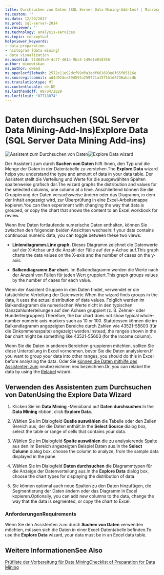 ```yaml
---
title: Durchsuchen von Daten (SQL Server Data Mining-Add-Ins) | Microsoft-Dokumentation
ms.custom: ''
ms.date: 12/29/2017
ms.prod: sql-server-2014
ms.reviewer: ''
ms.technology: analysis-services
ms.topic: conceptual
helpviewer_keywords:
- data preparation
- histogram [data mining]
- data visualization
ms.assetid: 714845a9-4c27-461a-9ba3-149e1e818386
author: minewiskan
ms.author: owend
ms.openlocfilehash: 2572c11e92dcf99dfa3adf661603e8f65f05116e
ms.sourcegitcommit: ad4d92dce894592a259721a1571b1d8736abacdb
ms.translationtype: MT
ms.contentlocale: de-DE
ms.lasthandoff: 08/04/2020
ms.locfileid: "87718874"
---
```

# <a name="explore-data-sql-server-data-mining-add-ins"></a><span data-ttu-id="94152-102">Daten durchsuchen (SQL Server Data Mining-Add-Ins)</span><span class="sxs-lookup"><span data-stu-id="94152-102">Explore Data (SQL Server Data Mining Add-ins)</span></span>
  <span data-ttu-id="94152-103">![Assistent zum Durchsuchen von Daten](media/dmc-explore.gif "Assistent zum Durchsuchen von Daten")</span><span class="sxs-lookup"><span data-stu-id="94152-103">![Explore Data wizard](media/dmc-explore.gif "Explore Data wizard")</span></span>  
  
 <span data-ttu-id="94152-104">Der Assistent zum durch **Suchen von Daten** hilft Ihnen, den Typ und die Menge der Daten in der Datentabelle zu verstehen.</span><span class="sxs-lookup"><span data-stu-id="94152-104">The **Explore Data** wizard helps you understand the type and amount of data in your data table.</span></span> <span data-ttu-id="94152-105">Der Assistent stellt die Verteilung und Werte für die ausgewählten Spalten spaltenweise grafisch dar.</span><span class="sxs-lookup"><span data-stu-id="94152-105">The wizard graphs the distribution and values for the selected columns, one column at a time.</span></span> <span data-ttu-id="94152-106">Anschließend können Sie die Gruppierung der Daten versuchsweise ändern oder das Diagramm, in dem der Inhalt angezeigt wird, zur Überprüfung in eine Excel-Arbeitsmappe kopieren.</span><span class="sxs-lookup"><span data-stu-id="94152-106">You can then experiment with changing the way that data is grouped, or copy the chart that shows the content to an Excel workbook for review.</span></span>  
  
 <span data-ttu-id="94152-107">Wenn Ihre Daten fortlaufende numerische Daten enthalten, können Sie zwischen den folgenden beiden Ansichten wechseln:</span><span class="sxs-lookup"><span data-stu-id="94152-107">If your data contains continuous numeric data, you can toggle between these two views:</span></span>  
  
-   <span data-ttu-id="94152-108">**Liniendiagramm.**</span><span class="sxs-lookup"><span data-stu-id="94152-108">**Line graph.**</span></span> <span data-ttu-id="94152-109">Dieses Diagramm zeichnet die Datenwerte auf der X-Achse und die Anzahl der Fälle auf der y-Achse auf.</span><span class="sxs-lookup"><span data-stu-id="94152-109">This graph charts the data values on the X-axis and the number of cases on the y-axis.</span></span>  
  
-   <span data-ttu-id="94152-110">**Balkendiagramm.**</span><span class="sxs-lookup"><span data-stu-id="94152-110">**Bar chart.**</span></span> <span data-ttu-id="94152-111">Im Balkendiagramm werden die Werte nach der Anzahl von Fällen für jeden Wert gruppiert.</span><span class="sxs-lookup"><span data-stu-id="94152-111">This graph groups values by the number of cases for each value.</span></span>  
  
 <span data-ttu-id="94152-112">Wenn der Assistent Gruppen in den Daten findet, verwendet er die tatsächliche Verteilung der Datenwerte.</span><span class="sxs-lookup"><span data-stu-id="94152-112">When the wizard finds groups in the data, it uses the actual distribution of data values.</span></span> <span data-ttu-id="94152-113">Folglich werden im Balkendiagramm die numerischen Werte nicht in den typischen Ganzzahlunterteilungen auf den Achsen gruppiert (z. B. Zehner- oder Hundertergruppen).</span><span class="sxs-lookup"><span data-stu-id="94152-113">Therefore, the bar chart does not show typical whole-number numeric axis markers such as 10 or 100.</span></span> <span data-ttu-id="94152-114">Stattdessen können die im Balkendiagramm angezeigten Bereiche durch Zahlen wie 43521-55603 (für die Einkommensspalte) angezeigt werden.</span><span class="sxs-lookup"><span data-stu-id="94152-114">Instead, the ranges shown in the bar chart might be something like 43521-55603 (for the Income column).</span></span>  
  
 <span data-ttu-id="94152-115">Wenn Sie die Daten in anderen Bereichen gruppieren möchten, sollten Sie diese Unterteilung in Excel vornehmen, bevor Sie die Daten analysieren.</span><span class="sxs-lookup"><span data-stu-id="94152-115">If you want to group your data into other ranges, you should do this in Excel before analyzing the data.</span></span> <span data-ttu-id="94152-116">Oder Sie [können die Daten mithilfe des Assistenten zum](relabel-sql-server-data-mining-add-ins.md) neubezeichnen neu bezeichnen.</span><span class="sxs-lookup"><span data-stu-id="94152-116">Or, you can relabel the data by using the [Relabel](relabel-sql-server-data-mining-add-ins.md) wizard.</span></span>  
  
## <a name="using-the-explore-data-wizard"></a><span data-ttu-id="94152-117">Verwenden des Assistenten zum Durchsuchen von Daten</span><span class="sxs-lookup"><span data-stu-id="94152-117">Using the Explore Data Wizard</span></span>  
  
1.  <span data-ttu-id="94152-118">Klicken Sie im **Data Mining** -Menüband auf **Daten durchsuchen**.</span><span class="sxs-lookup"><span data-stu-id="94152-118">In the **Data Mining** ribbon, click **Explore Data**.</span></span>  
  
2.  <span data-ttu-id="94152-119">Wählen Sie im Dialogfeld **Quelle auswählen** die Tabelle oder den Zellen Bereich aus, der die Daten enthält.</span><span class="sxs-lookup"><span data-stu-id="94152-119">In the **Select Source** dialog box, select the table or range of cells that contains your data.</span></span>  
  
3.  <span data-ttu-id="94152-120">Wählen Sie im Dialogfeld **Spalte auswählen** die zu analysierende Spalte aus den im Bereich angezeigten Beispiel Daten aus.</span><span class="sxs-lookup"><span data-stu-id="94152-120">In the **Select Column** dialog box, choose the column to analyze, from the sample data displayed in the pane.</span></span>  
  
4.  <span data-ttu-id="94152-121">Wählen Sie im Dialogfeld **Daten durchsuchen** die Diagrammtypen für die Anzeige der Datenverteilung aus.</span><span class="sxs-lookup"><span data-stu-id="94152-121">In the **Explore Data** dialog box, choose the chart types for displaying the distribution of data.</span></span>  
  
5.  <span data-ttu-id="94152-122">Sie können optional auch neue Spalten zu den Daten hinzufügen, die Segmentierung der Daten ändern oder das Diagramm in Excel kopieren.</span><span class="sxs-lookup"><span data-stu-id="94152-122">Optionally, you can add new columns to the data, change the way that the data is segmented, or copy the chart to Excel.</span></span>  
  
### <a name="requirements"></a><span data-ttu-id="94152-123">Anforderungen</span><span class="sxs-lookup"><span data-stu-id="94152-123">Requirements</span></span>  
 <span data-ttu-id="94152-124">Wenn Sie den Assistenten zum durch **Suchen von Daten** verwenden möchten, müssen sich die Daten in einer Excel-Datentabelle befinden.</span><span class="sxs-lookup"><span data-stu-id="94152-124">To use the **Explore Data** wizard, your data must be in an Excel data table.</span></span>   
  
## <a name="see-also"></a><span data-ttu-id="94152-125">Weitere Informationen</span><span class="sxs-lookup"><span data-stu-id="94152-125">See Also</span></span>  
 [<span data-ttu-id="94152-126">Prüfliste der Vorbereitung für Data Mining</span><span class="sxs-lookup"><span data-stu-id="94152-126">Checklist of Preparation for Data Mining</span></span>](checklist-of-preparation-for-data-mining.md)  
  
  
